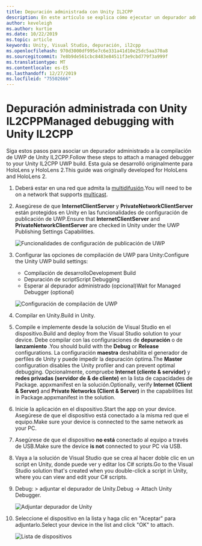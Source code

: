 ```yaml
---
title: Depuración administrada con Unity IL2CPP
description: En este artículo se explica cómo ejecutar un depurador administrado en el proyecto de IL2CPP para UWP de Unity.
author: keveleigh
ms.author: kurtie
ms.date: 10/22/2019
ms.topic: article
keywords: Unity, Visual Studio, depuración, il2cpp
ms.openlocfilehash: 970d3000df995e7c6e331a41d10e25dc5aa370a8
ms.sourcegitcommit: 7e8b9de561cbc8483e84511f3e9cbd779f3a999f
ms.translationtype: MT
ms.contentlocale: es-ES
ms.lasthandoff: 12/27/2019
ms.locfileid: "75502666"
---
```

# <a name="managed-debugging-with-unity-il2cpp"></a><span data-ttu-id="5b3fd-104">Depuración administrada con Unity IL2CPP</span><span class="sxs-lookup"><span data-stu-id="5b3fd-104">Managed debugging with Unity IL2CPP</span></span>

<span data-ttu-id="5b3fd-105">Siga estos pasos para asociar un depurador administrado a la compilación de UWP de Unity IL2CPP.</span><span class="sxs-lookup"><span data-stu-id="5b3fd-105">Follow these steps to attach a managed debugger to your Unity IL2CPP UWP build.</span></span> <span data-ttu-id="5b3fd-106">Esta guía se desarrolló originalmente para HoloLens y HoloLens 2.</span><span class="sxs-lookup"><span data-stu-id="5b3fd-106">This guide was originally developed for HoloLens and HoloLens 2.</span></span>

1. <span data-ttu-id="5b3fd-107">Deberá estar en una red que admita la [multidifusión](https://en.wikipedia.org/wiki/Multicast).</span><span class="sxs-lookup"><span data-stu-id="5b3fd-107">You will need to be on a network that supports [multicast](https://en.wikipedia.org/wiki/Multicast).</span></span>
1. <span data-ttu-id="5b3fd-108">Asegúrese de que **InternetClientServer** y **PrivateNetworkClientServer** están protegidos en Unity en las funcionalidades de configuración de publicación de UWP.</span><span class="sxs-lookup"><span data-stu-id="5b3fd-108">Ensure that **InternetClientServer** and **PrivateNetworkClientServer** are checked in Unity under the UWP Publishing Settings Capabilities.</span></span>

    ![Funcionalidades de configuración de publicación de UWP](images/il2cpp-debugging-capabilities.png)

1. <span data-ttu-id="5b3fd-110">Configurar las opciones de compilación de UWP para Unity:</span><span class="sxs-lookup"><span data-stu-id="5b3fd-110">Configure the Unity UWP build settings:</span></span>
    - <span data-ttu-id="5b3fd-111">Compilación de desarrollo</span><span class="sxs-lookup"><span data-stu-id="5b3fd-111">Development Build</span></span>
    - <span data-ttu-id="5b3fd-112">Depuración de script</span><span class="sxs-lookup"><span data-stu-id="5b3fd-112">Script Debugging</span></span>
    - <span data-ttu-id="5b3fd-113">Esperar al depurador administrado (opcional)</span><span class="sxs-lookup"><span data-stu-id="5b3fd-113">Wait for Managed Debugger (optional)</span></span>

    ![Configuración de compilación de UWP](images/il2cpp-debugging-build.png)

1. <span data-ttu-id="5b3fd-115">Compilar en Unity.</span><span class="sxs-lookup"><span data-stu-id="5b3fd-115">Build in Unity.</span></span>
1. <span data-ttu-id="5b3fd-116">Compile e implemente desde la solución de Visual Studio en el dispositivo.</span><span class="sxs-lookup"><span data-stu-id="5b3fd-116">Build and deploy from the Visual Studio solution to your device.</span></span> <span data-ttu-id="5b3fd-117">Debe compilar con las configuraciones de **depuración** o de **lanzamiento** .</span><span class="sxs-lookup"><span data-stu-id="5b3fd-117">You should build with the **Debug** or **Release** configurations.</span></span> <span data-ttu-id="5b3fd-118">La configuración **maestra** deshabilita el generador de perfiles de Unity y puede impedir la depuración óptima.</span><span class="sxs-lookup"><span data-stu-id="5b3fd-118">The **Master** configuration disables the Unity profiler and can prevent optimal debugging.</span></span> <span data-ttu-id="5b3fd-119">Opcionalmente, compruebe **Internet (cliente & servidor)** y **redes privadas (servidor de & de cliente)** en la lista de capacidades de Package. appxmanifest en la solución.</span><span class="sxs-lookup"><span data-stu-id="5b3fd-119">Optionally, verify **Internet (Client & Server)** and **Private Networks (Client & Server)** in the capabilities list in Package.appxmanifest in the solution.</span></span>
1. <span data-ttu-id="5b3fd-120">Inicie la aplicación en el dispositivo.</span><span class="sxs-lookup"><span data-stu-id="5b3fd-120">Start the app on your device.</span></span> <span data-ttu-id="5b3fd-121">Asegúrese de que el dispositivo está conectado a la misma red que el equipo.</span><span class="sxs-lookup"><span data-stu-id="5b3fd-121">Make sure your device is connected to the same network as your PC.</span></span>
1. <span data-ttu-id="5b3fd-122">Asegúrese de que el dispositivo **no está** conectado al equipo a través de USB.</span><span class="sxs-lookup"><span data-stu-id="5b3fd-122">Make sure the device **is not** connected to your PC via USB.</span></span>
1. <span data-ttu-id="5b3fd-123">Vaya a la solución de Visual Studio que se crea al hacer doble clic en un script en Unity, donde puede ver y editar los C# scripts.</span><span class="sxs-lookup"><span data-stu-id="5b3fd-123">Go to the Visual Studio solution that's created when you double-click a script in Unity, where you can view and edit your C# scripts.</span></span>
1. <span data-ttu-id="5b3fd-124">Debug: > adjuntar el depurador de Unity.</span><span class="sxs-lookup"><span data-stu-id="5b3fd-124">Debug -> Attach Unity Debugger.</span></span>

    ![Adjuntar depurador de Unity](images/il2cpp-debugging-attach.png)

1. <span data-ttu-id="5b3fd-126">Seleccione el dispositivo en la lista y haga clic en "Aceptar" para adjuntarlo.</span><span class="sxs-lookup"><span data-stu-id="5b3fd-126">Select your device in the list and click "OK" to attach.</span></span>

    ![Lista de dispositivos](images/il2cpp-debugging-machines.png)
